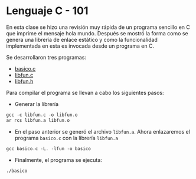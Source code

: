 # Lenguaje C - 101

En esta clase se hizo una revisión muy rápida de un programa sencillo en C que imprime el mensaje hola mundo. Después se mostró la forma como se genera una librería de enlace estático y como la funcionalidad implementada en esta es invocada desde un programa en C.

Se desarrollaron tres programas:

* [basico.c](https://github.com/Juanescacha/SistemasOperativos/blob/master/2019_05_24/basico.c)
* [libfun.c](https://github.com/Juanescacha/SistemasOperativos/blob/master/2019_05_24/libfun.c)
* [libfun.h](https://github.com/Juanescacha/SistemasOperativos/blob/master/2019_05_24/libfun.h)

Para compilar el programa se llevan a cabo los siguientes pasos:

* Generar la librería

```c
gcc -c libfun.c -o libfun.o
ar rcs libfun.a libfun.o
```

* En el paso anterior se generó el archivo `libfun.a`. Ahora enlazaremos el programa `basico.c` con la librería `libfun.a`

```c
gcc basico.c -L. -lfun -o basico
```

* Finalmente, el programa se ejecuta:
```
./basico
```
